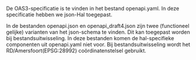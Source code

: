 De OAS3-specificatie is te vinden in het bestand openapi.yaml. In deze specificatie hebben we json-Hal toegepast.

In de bestanden openapi.json en openapi_draft4.json zijn twee (functioneel gelijke) varianten van het json-schema te vinden. Dit kan toegepast worden bij bestandsuitwisseling. In deze bestanden komen de hal-specifieke componenten uit openapi.yaml niet voor.
Bij bestandsuitwisseling wordt het RD/Amersfoort(EPSG:28992) coördinatenstelsel gebruikt. 
